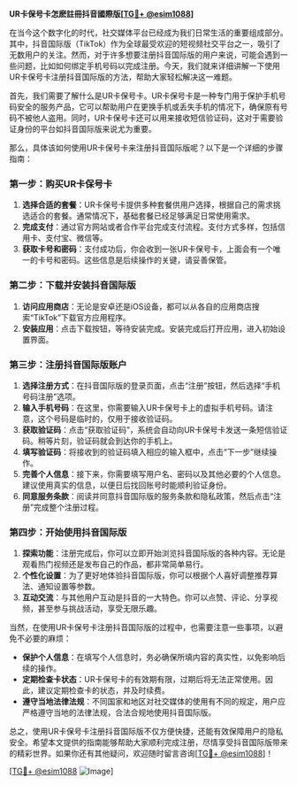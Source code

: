 **UR卡保号卡怎麽註冊抖音國際版[[TG💪+ @esim1088](https://t.me/s/esim1088)]**

在当今这个数字化的时代，社交媒体平台已经成为我们日常生活的重要组成部分。其中，抖音国际版（TikTok）作为全球最受欢迎的短视频社交平台之一，吸引了无数用户的关注。然而，对于许多想要注册抖音国际版的用户来说，可能会遇到一些问题，比如如何绑定手机号码以完成注册。今天，我们就来详细讲解一下使用UR卡保号卡注册抖音国际版的方法，帮助大家轻松解决这一难题。

首先，我们需要了解什么是UR卡保号卡。UR卡保号卡是一种专门用于保护手机号码安全的服务产品，它可以帮助用户在更换手机或丢失手机的情况下，确保原有号码不被他人盗用。同时，UR卡保号卡还可以用来接收短信验证码，这对于需要验证身份的平台如抖音国际版来说尤为重要。

那么，具体该如何使用UR卡保号卡来注册抖音国际版呢？以下是一个详细的步骤指南：

### 第一步：购买UR卡保号卡

1. **选择合适的套餐**：UR卡保号卡提供多种套餐供用户选择，根据自己的需求挑选适合的套餐。通常情况下，基础套餐已经足够满足日常使用需求。
2. **完成支付**：通过官方网站或者合作平台完成支付流程。支付方式多样，包括信用卡、支付宝、微信等。
3. **获取卡号和密码**：支付成功后，你会收到一张UR卡保号卡，上面会有一个唯一的卡号和密码。这些信息是后续操作的关键，请妥善保管。

### 第二步：下载并安装抖音国际版

1. **访问应用商店**：无论是安卓还是iOS设备，都可以从各自的应用商店搜索“TikTok”下载官方应用程序。
2. **安装应用**：点击下载按钮，等待安装完成。安装完成后打开应用，进入初始设置界面。

### 第三步：注册抖音国际版账户

1. **选择注册方式**：在抖音国际版的登录页面，点击“注册”按钮，然后选择“手机号码注册”选项。
2. **输入手机号码**：在这里，你需要输入UR卡保号卡上的虚拟手机号码。请注意，这个号码是临时的，仅用于接收验证码。
3. **获取验证码**：点击“获取验证码”，系统会自动向UR卡保号卡发送一条短信验证码。稍等片刻，验证码就会到达你的手机上。
4. **填写验证码**：将接收到的验证码填入相应的输入框中，点击“下一步”继续操作。
5. **完善个人信息**：接下来，你需要填写用户名、密码以及其他必要的个人信息。建议使用真实的信息，以便日后找回账号时能顺利验证身份。
6. **同意服务条款**：阅读并同意抖音国际版的服务条款和隐私政策，然后点击“注册”完成整个注册过程。

### 第四步：开始使用抖音国际版

1. **探索功能**：注册完成后，你可以立即开始浏览抖音国际版的各种内容。无论是观看热门视频还是发布自己的作品，都非常简单易行。
2. **个性化设置**：为了更好地体验抖音国际版，你可以根据个人喜好调整推荐算法、通知设置等参数。
3. **互动交流**：与其他用户互动是抖音的一大特色。你可以点赞、评论、分享视频，甚至参与挑战活动，享受无限乐趣。

当然，在使用UR卡保号卡注册抖音国际版的过程中，也需要注意一些事项，以避免不必要的麻烦：

- **保护个人信息**：在填写个人信息时，务必确保所填内容的真实性，以免影响后续的操作。
- **定期检查卡状态**：UR卡保号卡的有效期有限，过期后将无法正常使用。因此，建议定期检查卡的状态，并及时续费。
- **遵守当地法律法规**：不同国家和地区对社交媒体的使用有不同的规定，用户应严格遵守当地的法律法规，合法合规地使用抖音国际版。

总之，使用UR卡保号卡注册抖音国际版不仅方便快捷，还能有效保障用户的隐私安全。希望本文提供的指南能够帮助大家顺利完成注册，尽情享受抖音国际版带来的精彩世界。如果你还有其他疑问，欢迎随时留言咨询[[TG💪+ @esim1088](https://t.me/s/esim1088)]！

[[TG💪+ @esim1088](https://t.me/s/esim1088) ![Image](https://i.postimg.cc/4NQfJmqS/Snipaste-2025-05-13-00-14-12.png)]